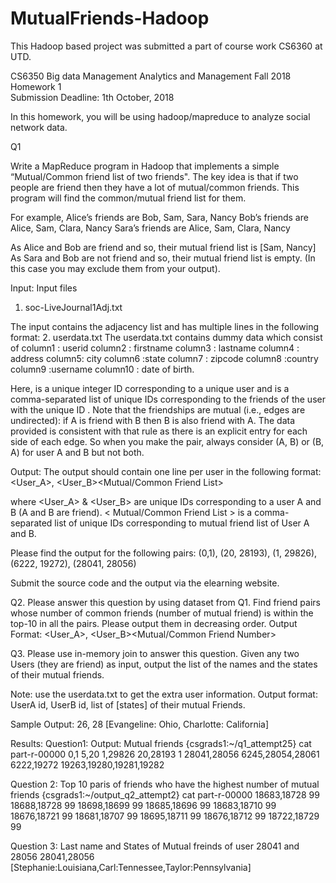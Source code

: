# MutualFriends-Hadoop
This Hadoop based project was submitted a part of course work CS6360 at UTD.

CS6350 
Big data Management Analytics and Management
Fall 2018
Homework 1   
Submission Deadline: 1th October, 2018

In this homework, you will be using hadoop/mapreduce to analyze social network data.

Q1

Write a MapReduce program in Hadoop that implements a simple “Mutual/Common friend list of two friends". The key idea is that if two people are friend then they have a lot of mutual/common friends. This program will find the common/mutual friend list for them.

For example,
Alice’s friends are Bob, Sam, Sara, Nancy
Bob’s friends are Alice, Sam, Clara, Nancy
Sara’s friends are Alice, Sam, Clara, Nancy


As Alice and Bob are friend and so, their mutual friend list is [Sam, Nancy]
As Sara and Bob are not friend and so, their mutual friend list is empty. (In this case you may exclude them from your output). 


Input:
Input files 
1. soc-LiveJournal1Adj.txt 

The input contains the adjacency list and has multiple lines in the following format:
<User><TAB><Friends>
2. userdata.txt
The userdata.txt contains dummy data which consist of 
column1 : userid
column2 : firstname
column3 : lastname
column4 : address
column5: city
column6 :state
column7 : zipcode
column8 :country
column9 :username
column10 : date of birth.



Here, <User> is a unique integer ID corresponding to a unique user and <Friends> is a comma-separated list of unique IDs corresponding to the friends of the user with the unique ID <User>. Note that the friendships are mutual (i.e., edges are undirected): if A is friend with B then B is also friend with A. The data provided is consistent with that rule as there is an explicit entry for each side of each edge. So when you make the pair, always consider (A, B) or (B, A) for user A and B but not both.

Output: The output should contain one line per user in the following format:
<User_A>, <User_B><TAB><Mutual/Common Friend List>

where <User_A> & <User_B> are unique IDs corresponding to a user A and B (A and B are friend). < Mutual/Common Friend List > is a comma-separated list of unique IDs corresponding to mutual friend list of User A and B.

Please find the output for the following pairs:
(0,1), (20, 28193), (1, 29826), (6222, 19272), (28041, 28056)

Submit the source code and the output via the elearning website.


Q2.
Please answer this question by using dataset from Q1.
Find friend pairs whose number of common friends (number of mutual friend) is within the top-10 in all the pairs. Please
output them in decreasing order.
Output Format:
<User_A>, <User_B><TAB><Mutual/Common Friend Number>

Q3.
Please use in-memory join to answer this question.
Given any two Users (they are friend) as input, output the list of the names and the states of their mutual friends.

Note: use the userdata.txt to get the extra user information.
Output format:
UserA id, UserB id, list of [states] of their mutual Friends.

Sample Output:
26, 28	[Evangeline: Ohio, Charlotte: California]

Results:
Question1: Output:
Mutual friends
{csgrads1:~/q1_attempt25} cat part-r-00000
0,1	5,20
1,29826	
20,28193	1
28041,28056	6245,28054,28061
6222,19272	19263,19280,19281,19282

Question 2:
Top 10 paris of friends who have the highest number of mutual friends
{csgrads1:~/output_q2_attempt2} cat part-r-00000
18683,18728	99
18688,18728	99
18698,18699	99
18685,18696	99
18683,18710	99
18676,18721	99
18681,18707	99
18695,18711	99
18676,18712	99
18722,18729	99

Question 3:
Last name and States of Mutual freinds of user 28041 and 28056
28041,28056	[Stephanie:Louisiana,Carl:Tennessee,Taylor:Pennsylvania]
